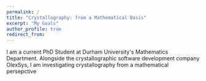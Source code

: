 ```yaml
---
permalink: /
title: "Crystallography: from a Mathematical Basis"
excerpt: "My Goals"
author_profile: true
redirect_from: 
---
```


I am a current PhD Student at Durham University's Mathematics Department. Alongside the crystallographic software development company OlexSys, I am investigating crystallography from a mathematical persepctive


